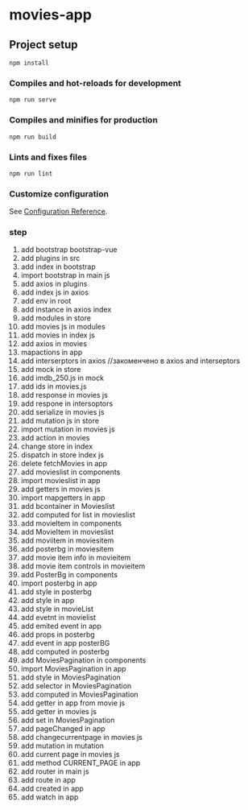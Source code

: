 # movies-app

## Project setup
```
npm install
```

### Compiles and hot-reloads for development
```
npm run serve
```

### Compiles and minifies for production
```
npm run build
```

### Lints and fixes files
```
npm run lint
```

### Customize configuration
See [Configuration Reference](https://cli.vuejs.org/config/).

### step
1. add bootstrap bootstrap-vue
2. add plugins in src
3. add index in bootstrap
4. import bootstrap in main js
5. add axios in plugins
6. add index js in axios
7. add env in root
8. add instance in axios index
9. add modules in store
10. add movies js in modules
11. add movies in index js
12. add axios in movies
13. mapactions in app
14. add interserptors in axios //закоменчено в axios and interseptors
15. add mock in store
16. add imdb_250.js in mock
17. add ids in movies.js
18. add response in movies js
19. add respone in intersoptors
20. add serialize in movies js
21. add mutation js in store
22. import mutation in movies js
23. add action in movies
24. change store in index
25. dispatch in store index js
26. delete fetchMovies in app
27. add movieslist in components
28. import movieslist in app
29. add getters in movies js
30. import mapgetters in app
31. add bcontainer in Movieslist
32. add computed for list in movieslist
33. add movieItem in components
34. add MovieItem in movieslist
35. add moviitem in moviesitem
36. add posterbg in moviesitem
37. add movie item info in movieitem
38. add movie item controls in movieitem
39. add PosterBg in components
40. import posterbg in app
41. add style in posterbg
42. add style in app
43. add style in movieList
44. add evetnt in movielist
45. add emited event in app
46. add props in posterbg
47. add event in app posterBG
48. add computed in posterbg
49. add MoviesPagination in components
50. import MoviesPagination in app
51. add style in MoviesPagination
52. add selector in MoviesPagination
53. add computed in MoviesPagination
54. add getter in app from movie js
55. add getter in movies js
56. add set in MoviesPagination
57. add pageChanged in app
58. add changecurrentpage in movies js
59. add mutation in mutation
60. add current page in movies js
61. add method CURRENT_PAGE in app
62. add router in main js
63. add route in app
64. add created in app
65. add watch in app
